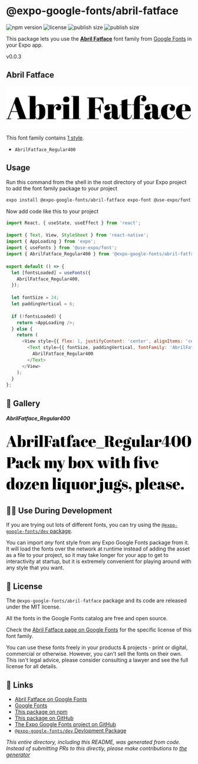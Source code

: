 # @expo-google-fonts/abril-fatface

![npm version](https://flat.badgen.net/npm/v/@expo-google-fonts/abril-fatface)
![license](https://flat.badgen.net/github/license/expo/google-fonts)
![publish size](https://flat.badgen.net/packagephobia/install/@expo-google-fonts/abril-fatface)
![publish size](https://flat.badgen.net/packagephobia/publish/@expo-google-fonts/abril-fatface)

This package lets you use the [**Abril Fatface**](https://fonts.google.com/specimen/Abril+Fatface) font family from [Google Fonts](https://fonts.google.com/) in your Expo app.

v0.0.3

## Abril Fatface

![Abril Fatface](./font-family.png)

This font family contains [1 style](#-gallery).

- `AbrilFatface_Regular400`

## Usage

Run this command from the shell in the root directory of your Expo project to add the font family package to your project
```sh
expo install @expo-google-fonts/abril-fatface expo-font @use-expo/font
```

Now add code like this to your project
```js
import React, { useState, useEffect } from 'react';

import { Text, View, StyleSheet } from 'react-native';
import { AppLoading } from 'expo';
import { useFonts } from '@use-expo/font';
import { AbrilFatface_Regular400 } from '@expo-google-fonts/abril-fatface';

export default () => {
  let [fontsLoaded] = useFonts({
    AbrilFatface_Regular400,
  });

  let fontSize = 24;
  let paddingVertical = 6;

  if (!fontsLoaded) {
    return <AppLoading />;
  } else {
    return (
      <View style={{ flex: 1, justifyContent: 'center', alignItems: 'center' }}>
        <Text style={{ fontSize, paddingVertical, fontFamily: 'AbrilFatface_Regular400' }}>
          AbrilFatface_Regular400
        </Text>
      </View>
    );
  }
};

```

## 🔡 Gallery

##### AbrilFatface_Regular400
![AbrilFatface_Regular400](./2baf7b134013a2183457312f0d26115640d0171829d024dfb1466616a3ac789a.ttf.png)


## 👩‍💻 Use During Development

If you are trying out lots of different fonts, you can try using the [`@expo-google-fonts/dev` package](https://github.com/expo/google-fonts/tree/master/font-packages/dev#readme).

You can import *any* font style from any Expo Google Fonts package from it. It will load the fonts
over the network at runtime instead of adding the asset as a file to your project, so it may take longer
for your app to get to interactivity at startup, but it is extremely convenient
for playing around with any style that you want.

## 📖 License

The `@expo-google-fonts/abril-fatface` package and its code are released under the MIT license.

All the fonts in the Google Fonts catalog are free and open source.

Check the [Abril Fatface page on Google Fonts](https://fonts.google.com/specimen/Abril+Fatface) for the specific license of this font family.

You can use these fonts freely in your products & projects - print or digital, commercial or otherwise. However, you can't sell the fonts on their own. This isn't legal advice, please consider consulting a lawyer and see the full license for all details.

## 🔗 Links

- [Abril Fatface on Google Fonts](https://fonts.google.com/specimen/Abril+Fatface)
- [Google Fonts](https://fonts.google.com/)
- [This package on npm](https://www.npmjs.com/package/@expo-google-fonts/abril-fatface)
- [This package on GitHub](https://github.com/expo/google-fonts/tree/master/font-packages/abril-fatface)
- [The Expo Google Fonts project on GitHub](https://github.com/expo/google-fonts)
- [`@expo-google-fonts/dev` Devlopment Package](https://github.com/expo/google-fonts/tree/master/font-packages/dev)


*This entire directory, including this README, was generated from code. Instead of submitting PRs to this directly, please make contributions to [the generator](https://github.com/expo/google-fonts/tree/master/packages/generator)*
